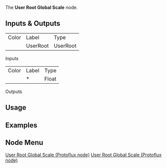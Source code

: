 <languages></languages> <translate> The **User Root Global Scale** node.

## Inputs & Outputs

|       |          |          |
|-------|----------|----------|
| Color | Label    | Type     |
|       | UserRoot | UserRoot |

Inputs

|       |       |       |
|-------|-------|-------|
| Color | Label | Type  |
|       | \*    | Float |

Outputs

## Usage

## Examples

## Node Menu

</translate>

[User Root Global Scale (Protoflux node)](Category:Protoflux "wikilink")
[User Root Global Scale (Protoflux
node)](Category:Protoflux:Users:User_Root "wikilink")